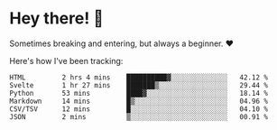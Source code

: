 # Hey there! 👋
Sometimes breaking and entering, but always a beginner. ❤️

Here's how I've been tracking:
<!--START_SECTION:waka-->

```text
HTML         2 hrs 4 mins    ██████████▓░░░░░░░░░░░░░░   42.12 %
Svelte       1 hr 27 mins    ███████▒░░░░░░░░░░░░░░░░░   29.44 %
Python       53 mins         ████▓░░░░░░░░░░░░░░░░░░░░   18.14 %
Markdown     14 mins         █▒░░░░░░░░░░░░░░░░░░░░░░░   04.96 %
CSV/TSV      12 mins         █░░░░░░░░░░░░░░░░░░░░░░░░   04.10 %
JSON         2 mins          ▒░░░░░░░░░░░░░░░░░░░░░░░░   00.91 %
```

<!--END_SECTION:waka-->
